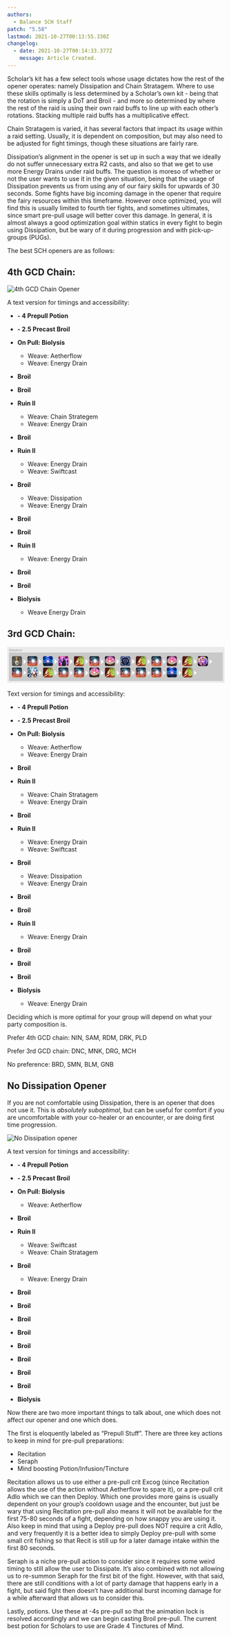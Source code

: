 ```yaml
---
authors:
  - Balance SCH Staff
patch: "5.58"
lastmod: 2021-10-27T00:13:55.330Z
changelog:
  - date: 2021-10-27T00:14:33.377Z
    message: Article Created.
---
```

Scholar’s kit has a few select tools whose usage dictates how the rest of the opener operates: namely Dissipation and Chain Stratagem. Where to use these skills optimally is less determined by a Scholar’s own kit - being that the rotation is simply a DoT and Broil - and more so determined by where the rest of the raid is using their own raid buffs to line up with each other’s rotations. Stacking multiple raid buffs has a multiplicative effect.

Chain Stratagem is varied, it has several factors that impact its usage within a raid setting. Usually, it is dependent on composition, but may also need to be adjusted for fight timings, though these situations are fairly rare. 

Dissipation’s alignment in the opener is set up in such a way that we ideally do not suffer unnecessary extra R2 casts, and also so that we get to use more Energy Drains under raid buffs. The question is moreso of whether or not the user wants to use it in the given situation, being that the usage of Dissipation prevents us from using any of our fairy skills for upwards of 30 seconds. Some fights have big incoming damage in the opener that require the fairy resources within this timeframe. However once optimized, you will find this is usually limited to fourth tier fights, and sometimes ultimates, since smart pre-pull usage will better cover this damage. In general, it is almost always a good optimization goal within statics in every fight to begin using Dissipation, but be wary of it during progression and with pick-up-groups (PUGs).

The best SCH openers are as follows:

## 4th GCD Chain:

![](https://lh5.googleusercontent.com/udb7QMSVrmQbnOp3HmQjqdmtLhrlstcKFFOVZ62F-HR70RiwxA72hWnPH7LWNpVU_M6-A7r-yKJTMbkKqxpe90CeIWSvTGl8dTREUYSstQvKmc-zaKP8DGdIU2-gNXnJLvvVOzKh "4th GCD Chain Opener")

A text version for timings and accessibility: 

* **\- 4 Prepull Potion**
* **\- 2.5 Precast Broil**
* **On Pull: Biolysis**

  * Weave: Aetherflow
  * Weave: Energy Drain
* **Broil**
* **Broil**
* **Ruin II**

  * Weave: Chain Strategem
  * Weave: Energy Drain
* **Broil** 
* **Ruin II**

  * Weave: Energy Drain
  * Weave: Swiftcast
* **Broil**

  * Weave: Dissipation
  * Weave: Energy Drain
* **Broil** 
* **Broil** 
* **Ruin II** 

  * Weave: Energy Drain
* **Broil**
* **Broil**
* **Biolysis**

  * Weave Energy Drain

## 3rd GCD Chain:

![](/img/3rdgcdschopen.png "3rd GCD Chain Opener")

Text version for timings and accessibility: 

* **\- 4 Prepull Potion**
* **\- 2.5 Precast Broil**
* **On Pull: Biolysis**

  * Weave: Aetherflow
  * Weave: Energy Drain
* **Broil** 
* **Ruin II**

  * Weave: Chain Stratagem
  * Weave: Energy Drain
* **Broil** 
* **Ruin II** 

  * Weave: Energy Drain
  * Weave: Swiftcast
* **Broil**

  * Weave: Dissipation
  * Weave: Energy Drain
* **Broil**
* **Broil**
* **Ruin II**

  * Weave: Energy Drain
* **Broil**
* **Broil**
* **Broil**
* **Biolysis**

  * Weave: Energy Drain

Deciding which is more optimal for your group will depend on what your party composition is. 

Prefer 4th GCD chain: NIN, SAM, RDM, DRK, PLD

Prefer 3rd GCD chain: DNC, MNK, DRG, MCH

No preference: BRD, SMN, BLM, GNB

## No Dissipation Opener

If you are not comfortable using Dissipation, there is an opener that does not use it. This is *absolutely suboptimal*, but can be useful for comfort if you are uncomfortable with your co-healer or an encounter, or are doing first time progression.

![](https://lh5.googleusercontent.com/Yz0RmROQxMZAfqCvuf5_V6f7enf3RBxZMsI4rSoGEgrF84cxfwNRBD1ELWqlWy9qhnMyWxoJAyKb33jIqMbWAyMoiQy1zkA3M_2mU-Cg8kjjUrcS3vP0s3bUchP02HvrTP16iiA- "No Dissipation opener")

A text version for timings and accessibility: 

*  **\- 4 Prepull Potion**
*  **\- 2.5 Precast Broil**
* **On Pull: Biolysis**

  * Weave: Aetherflow
* **Broil**
* **Ruin II**

  * Weave: Swiftcast
  * Weave: Chain Stratagem
* **Broil**

  * Weave: Energy Drain
* **Broil**
* **Broil**
* **Broil**
* **Broil**
* **Broil**
* **Broil**
* **Broil**
* **Broil**
* **Biolysis**

Now there are two more important things to talk about, one which does not affect our opener and one which does. 

The first is eloquently labeled as “Prepull Stuff”. There are three key actions to keep in mind for pre-pull preparations:

* Recitation
* Seraph
* Mind boosting Potion/Infusion/Tincture

Recitation allows us to use either a pre-pull crit Excog (since Recitation allows the use of the action without Aetherflow to spare it), or a pre-pull crit Adlo which we can then Deploy. Which one provides more gains is usually dependent on your group’s cooldown usage and the encounter, but just be wary that using Recitation pre-pull also means it will not be available for the first 75-80 seconds of a fight, depending on how snappy you are using it. Also keep in mind that using a Deploy pre-pull does NOT require a crit Adlo, and very frequently it is a better idea to simply Deploy pre-pull with some small crit fishing so that Recit is still up for a later damage intake within the first 80 seconds.

Seraph is a niche pre-pull action to consider since it requires some weird timing to still allow the user to Dissipate. It’s also combined with not allowing us to re-summon Seraph for the first bit of the fight. However, with that said, there are still conditions with a lot of party damage that happens early in a fight, but said fight then doesn’t have additional burst incoming damage for a while afterward that allows us to consider this. 

Lastly, potions. Use these at -4s pre-pull so that the animation lock is resolved accordingly and we can begin casting Broil pre-pull. The current best potion for Scholars to use are Grade 4 Tinctures of Mind.